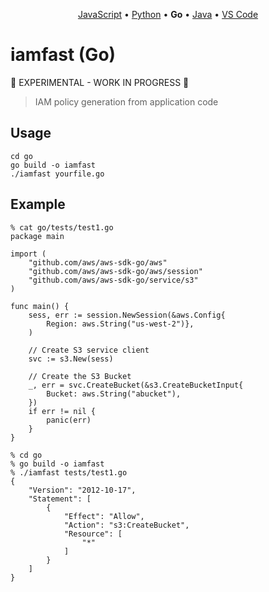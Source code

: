 <p align="center"><a href="https://github.com/iann0036/iamfast-js">JavaScript</a> • <a href="https://github.com/iann0036/iamfast-python">Python</a> • <b>Go</b> • <a href="https://github.com/iann0036/iamfast-java">Java</a> • <a href="https://github.com/iann0036/iamfast-vscode">VS Code</a></p>

# iamfast (Go)

:construction: EXPERIMENTAL - WORK IN PROGRESS :construction:

> IAM policy generation from application code

## Usage

```
cd go
go build -o iamfast
./iamfast yourfile.go
```

## Example

```
% cat go/tests/test1.go
package main

import (
	"github.com/aws/aws-sdk-go/aws"
	"github.com/aws/aws-sdk-go/aws/session"
	"github.com/aws/aws-sdk-go/service/s3"
)

func main() {
	sess, err := session.NewSession(&aws.Config{
		Region: aws.String("us-west-2")},
	)

	// Create S3 service client
	svc := s3.New(sess)

	// Create the S3 Bucket
	_, err = svc.CreateBucket(&s3.CreateBucketInput{
		Bucket: aws.String("abucket"),
	})
	if err != nil {
		panic(err)
	}
}
```

```
% cd go
% go build -o iamfast
% ./iamfast tests/test1.go
{
    "Version": "2012-10-17",
    "Statement": [
        {
            "Effect": "Allow",
            "Action": "s3:CreateBucket",
            "Resource": [
                "*"
            ]
        }
    ]
}
```
